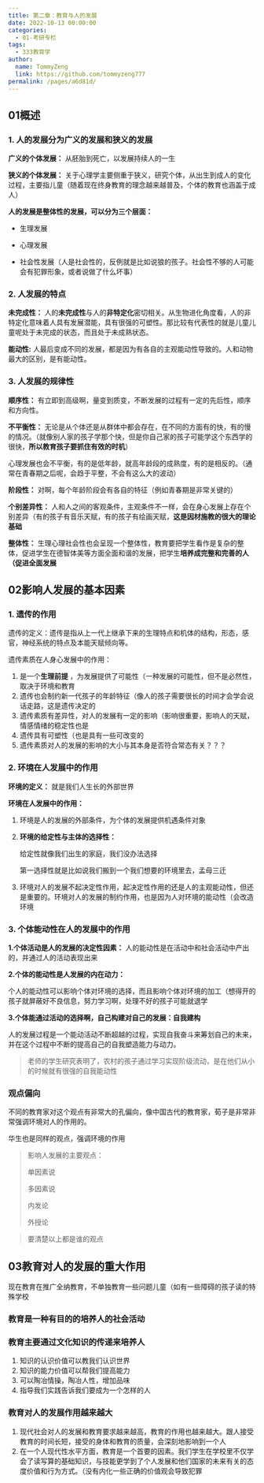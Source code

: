 ```yaml
---
title: 第二章：教育与人的发展
date: 2022-10-13 00:00:00
categories: 
  - 01-考研专栏
tags: 
  - 333教育学
author: 
  name: TommyZeng
  link: https://github.com/tommyzeng777
permalink: /pages/a6d81d/
---
```


## 01概述

### 1. 人的发展分为广义的发展和狭义的发展



**广义的个体发展：** 从胚胎到死亡，以发展持续人的一生

**狭义的个体发展：** 关于心理学主要侧重于狭义，研究个体，从出生到成人的变化过程，主要指儿童（随着现在终身教育的理念越来越普及，个体的教育也涵盖于成人）



**人的发展是整体性的发展，可以分为三个层面：**

- 生理发展

- 心理发展

- 社会性发展（人是社会性的，反例就是比如说狼的孩子。社会性不够的人可能会有犯罪形象，或者说做了什么坏事）







### 2. 人发展的特点

**未完成性：** 人的**未完成性**与人的**非特定化**密切相关。从生物进化角度看，人的非特定化意味着人具有发展潜能，具有很强的可塑性。那比较有代表性的就是儿童儿童呢处于未完成的状态，而且处于未成熟状态。



**能动性:** 人最后变成不同的发展，都是因为有各自的主观能动性导致的。人和动物最大的区别，是有能动性。







### 3. 人发展的规律性

**顺序性：** 有立即到高级啊，量变到质变，不断发展的过程有一定的先后性，顺序和方向性。



**不平衡性：** 无论是从个体还是从群体中都会存在，在不同的方面有的快，有的慢的情况。（就像别人家的孩子学那个快，但是你自己家的孩子可能学这个东西学的很快，**所以教育孩子要抓住有效的时机**）

心理发展也会不平衡，有的是低年龄，就高年龄段的成熟度，有的是相反的。（通常在青春期之后呢，会趋于平整，不会有这么大的波动）



**阶段性：** 对啊，每个年龄阶段会有各自的特征（例如青春期是非常关键的）



**个别差异性：** 人和人之间的客观条件，主观条件不一样，会在身心发展上存在个别差异（有的孩子有音乐天赋，有的孩子有绘画天赋，**这是因材施教的很大的理论基础**



**整体性：** 生理心理社会性也会呈现一个整体性，教育要把学生看作是复杂的整体，促进学生在德智体美等方面全面和谐的发展，把学生**培养成完整和完善的人（促进全面发展**

























## 02影响人发展的基本因素

### 1. 遗传的作用

遗传的定义：遗传是指从上一代上继承下来的生理特点和机体的结构，形态，感官，神经系统的特点及本能天赋倾向等。



遗传素质在人身心发展中的作用：

1. 是一个**生理前提** ，为发展提供了可能性（一种发展的可能性，但不是必然性，取决于环境和教育
2. 遗传也会制约新一代孩子的年龄特征（像人的孩子需要很长的时间才会学会说话走路，这是遗传决定的
3. 遗传素质有差异性，对人的发展有一定的影响（影响很重要，影响人的天赋，情感情绪的稳定性也是
4. 遗传具有可塑性（也是具有一些可改变的
5. 遗传素质对人的发展的影响的大小与其本身是否符合常态有关？？？



### 2. 环境在人发展中的作用

**环境的定义：** 就是我们人生长的外部世界



**环境在人发展中的作用：**

1. 环境是人的发展的外部条件，为个体的发展提供机遇条件对象



2. **环境的给定性与主体的选择性：**

   给定性就像我们出生的家庭，我们没办法选择

   第一选择性就是比如说我们搬到一个我们想要的环境里去，孟母三迁

   

3. 环境对人的发展不起决定性作用，起决定性作用的还是人的主观能动性，但还是重要的。环境对人的发展的制约作用，也是因为人对环境的能动性（会改造环境

    

### 3. 个体能动性在人的发展中的作用

**1.个体活动是人的发展的决定性因素：** 人的能动性是在活动中和社会活动中产出的，并通过人的活动表现出来



**2.个体的能动性是人发展的内在动力：**

个人的能动性可以影响个体对环境的选择，而且影响个体对环境的加工（想得开的孩子就屏蔽好不良信息，努力学习啊，处理不好的孩子可能就退学



**3.个体能通过活动的选择啊，自己构建对自己的发展：自我建构**

人的发展过程是一个能动活动不断超越的过程，实现自我奋斗来筹划自己的未来，并在这个过程中不断的提高自己的自我塑造能力与动力。

> 老师的学生研究表明了，农村的孩子通过学习实现阶级流动，是在他们从小的时候就有很强的自我能动性



### 观点偏向

不同的教育家对这个观点有非常大的孔偏向，像中国古代的教育家，荀子是非常非常强调环境对人的作用的。

华生也是同样的观点，强调环境的作用



>  影响人发展的主要观点：
>
>  单因素说
>
>  多因素说
>
>  内发论
>
>  外授论

> 要清楚以上都是谁的观点





## 03教育对人的发展的重大作用

现在教育在推广全纳教育，不单独教育一些问题儿童（如有一些障碍的孩子读的特殊学校

### 教育是一种有目的的培养人的社会活动



### 教育主要通过文化知识的传递来培养人

1. 知识的认识价值可以教我们认识世界
2. 知识的能力价值可以帮我们提高能力
3. 可以陶冶情操，陶冶人性，增加品味
4. 指导我们实践告诉我们要成为一个怎样的人



### 教育对人的发展作用越来越大

1. 现代社会对人的发展和教育要求越来越高，教育的作用也越来越大。跟人接受教育的时间长短，接受的身体和教育的质量，会深刻地影响到一个人
2. 在一个人现代性水平方面，教育是一个首要的因素。我们学生在学校里不仅学会了读写算的基础知识，与技能更学到了个人发展和他们国家的未来有关的态度价值和行为方式。（没有内化一些正确的价值观会导致犯罪
